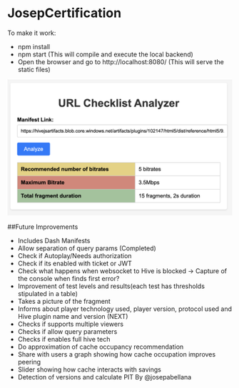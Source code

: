 # JosepCertification

To make it work:

- npm install
- npm start (This will compile and execute the local backend)
- Open the browser and go to http://localhost:8080/ (This will serve the static files)

![Current Version](./assets/Screenshot%202023-06-10%20at%2020.00.44.png)

##Future Improvements

- Includes Dash Manifests
- Allow separation of query params (Completed)
- Check if Autoplay/Needs authorization
- Check if its enabled with ticket or JWT
- Check what happens when websocket to Hive is blocked -> Capture of the console when finds first error?
- Improvement of test levels and results(each test has thresholds stipulated in a table)
- Takes a picture of the fragment
- Informs about player technology used, player version, protocol used and Hive plugin name and version (NEXT)
- Checks if supports multiple viewers
- Checks if allow query parameters
- Checks if enables full hive tech
- Do approximation of cache occupancy recommendation
- Share with users a graph showing how cache occupation improves peering
- Slider showing how cache interacts with savings
- Detection of versions and calculate PIT
By @josepabellana
